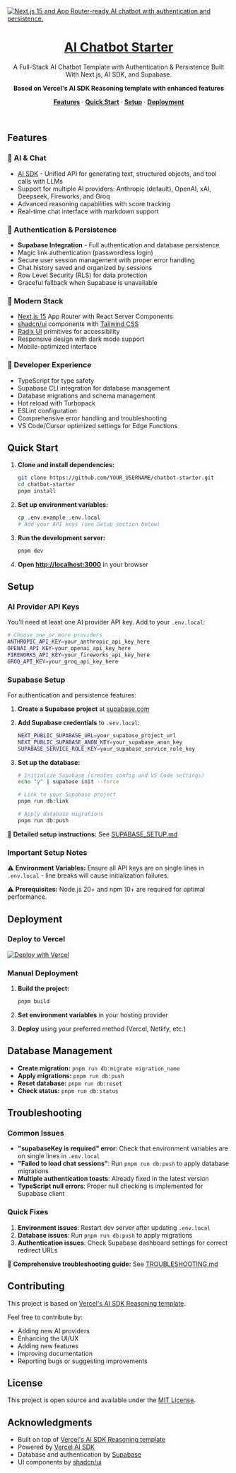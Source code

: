 <a href="https://github.com/YOUR_USERNAME/chatbot-starter">
  <img alt="Next.js 15 and App Router-ready AI chatbot with authentication and persistence." src="app/opengraph-image.png">
  <h1 align="center">AI Chatbot Starter</h1>
</a>

<p align="center">
  A Full-Stack AI Chatbot Template with Authentication & Persistence Built With Next.js, AI SDK, and Supabase.
</p>

<p align="center">
  <strong>Based on Vercel's AI SDK Reasoning template with enhanced features</strong>
</p>

<p align="center">
  <a href="#features"><strong>Features</strong></a> ·
  <a href="#quick-start"><strong>Quick Start</strong></a> ·
  <a href="#setup"><strong>Setup</strong></a> ·
  <a href="#deployment"><strong>Deployment</strong></a>
</p>
<br/>

## Features

### 🤖 AI & Chat

- [AI SDK](https://sdk.vercel.ai/docs) - Unified API for generating text, structured objects, and tool calls with LLMs
- Support for multiple AI providers: Anthropic (default), OpenAI, xAI, Deepseek, Fireworks, and Groq
- Advanced reasoning capabilities with score tracking
- Real-time chat interface with markdown support

### 🔐 Authentication & Persistence

- **Supabase Integration** - Full authentication and database persistence
- Magic link authentication (passwordless login)
- Secure user session management with proper error handling
- Chat history saved and organized by sessions
- Row Level Security (RLS) for data protection
- Graceful fallback when Supabase is unavailable

### 🎨 Modern Stack

- [Next.js 15](https://nextjs.org) App Router with React Server Components
- [shadcn/ui](https://ui.shadcn.com) components with [Tailwind CSS](https://tailwindcss.com)
- [Radix UI](https://radix-ui.com) primitives for accessibility
- Responsive design with dark mode support
- Mobile-optimized interface

### 🚀 Developer Experience

- TypeScript for type safety
- Supabase CLI integration for database management
- Database migrations and schema management
- Hot reload with Turbopack
- ESLint configuration
- Comprehensive error handling and troubleshooting
- VS Code/Cursor optimized settings for Edge Functions

## Quick Start

1. **Clone and install dependencies:**

   ```bash
   git clone https://github.com/YOUR_USERNAME/chatbot-starter.git
   cd chatbot-starter
   pnpm install
   ```

2. **Set up environment variables:**

   ```bash
   cp .env.example .env.local
   # Add your API keys (see Setup section below)
   ```

3. **Run the development server:**

   ```bash
   pnpm dev
   ```

4. **Open [http://localhost:3000](http://localhost:3000)** in your browser

## Setup

### AI Provider API Keys

You'll need at least one AI provider API key. Add to your `.env.local`:

```bash
# Choose one or more providers
ANTHROPIC_API_KEY=your_anthropic_api_key_here
OPENAI_API_KEY=your_openai_api_key_here
FIREWORKS_API_KEY=your_fireworks_api_key_here
GROQ_API_KEY=your_groq_api_key_here
```

### Supabase Setup

For authentication and persistence features:

1. **Create a Supabase project** at [supabase.com](https://supabase.com)

2. **Add Supabase credentials** to `.env.local`:

   ```bash
   NEXT_PUBLIC_SUPABASE_URL=your_supabase_project_url
   NEXT_PUBLIC_SUPABASE_ANON_KEY=your_supabase_anon_key
   SUPABASE_SERVICE_ROLE_KEY=your_supabase_service_role_key
   ```

3. **Set up the database:**

   ```bash
   # Initialize Supabase (creates config and VS Code settings)
   echo "y" | supabase init --force

   # Link to your Supabase project
   pnpm run db:link

   # Apply database migrations
   pnpm run db:push
   ```

📖 **Detailed setup instructions:** See [SUPABASE_SETUP.md](SUPABASE_SETUP.md)

### Important Setup Notes

⚠️ **Environment Variables:** Ensure all API keys are on single lines in `.env.local` - line breaks will cause initialization failures.

⚠️ **Prerequisites:** Node.js 20+ and npm 10+ are required for optimal performance.

## Deployment

### Deploy to Vercel

[![Deploy with Vercel](https://vercel.com/button)](https://vercel.com/new/clone?repository-url=https%3A%2F%2Fgithub.com%2FYOUR_USERNAME%2Fchatbot-starter&env=ANTHROPIC_API_KEY,NEXT_PUBLIC_SUPABASE_URL,NEXT_PUBLIC_SUPABASE_ANON_KEY,SUPABASE_SERVICE_ROLE_KEY&envDescription=AI%20provider%20API%20keys%20and%20Supabase%20credentials)

### Manual Deployment

1. **Build the project:**

   ```bash
   pnpm build
   ```

2. **Set environment variables** in your hosting provider

3. **Deploy** using your preferred method (Vercel, Netlify, etc.)

## Database Management

- **Create migration:** `pnpm run db:migrate migration_name`
- **Apply migrations:** `pnpm run db:push`
- **Reset database:** `pnpm run db:reset`
- **Check status:** `pnpm run db:status`

## Troubleshooting

### Common Issues

- **"supabaseKey is required" error**: Check that environment variables are on single lines in `.env.local`
- **"Failed to load chat sessions"**: Run `pnpm run db:push` to apply database migrations
- **Multiple authentication toasts**: Already fixed in the latest version
- **TypeScript null errors**: Proper null checking is implemented for Supabase client

### Quick Fixes

1. **Environment issues**: Restart dev server after updating `.env.local`
2. **Database issues**: Run `pnpm run db:push` to apply migrations
3. **Authentication issues**: Check Supabase dashboard settings for correct redirect URLs

📖 **Comprehensive troubleshooting guide:** See [TROUBLESHOOTING.md](TROUBLESHOOTING.md)

## Contributing

This project is based on [Vercel's AI SDK Reasoning template](https://github.com/vercel-labs/ai-sdk-preview-reasoning).

Feel free to contribute by:

- Adding new AI providers
- Enhancing the UI/UX
- Adding new features
- Improving documentation
- Reporting bugs or suggesting improvements

## License

This project is open source and available under the [MIT License](LICENSE).

## Acknowledgments

- Built on top of [Vercel's AI SDK Reasoning template](https://github.com/vercel-labs/ai-sdk-preview-reasoning)
- Powered by [Vercel AI SDK](https://sdk.vercel.ai/)
- Database and authentication by [Supabase](https://supabase.com)
- UI components by [shadcn/ui](https://ui.shadcn.com)

